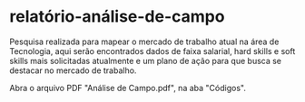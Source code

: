 # relatório-análise-de-campo
Pesquisa realizada para mapear o mercado de trabalho atual na área de Tecnologia, aqui serão encontrados dados de faixa salarial, hard skills e soft skills mais solicitadas atualmente e um plano de ação para que busca se destacar no mercado de trabalho.

Abra o arquivo PDF "Análise de Campo.pdf", na aba "Códigos".
